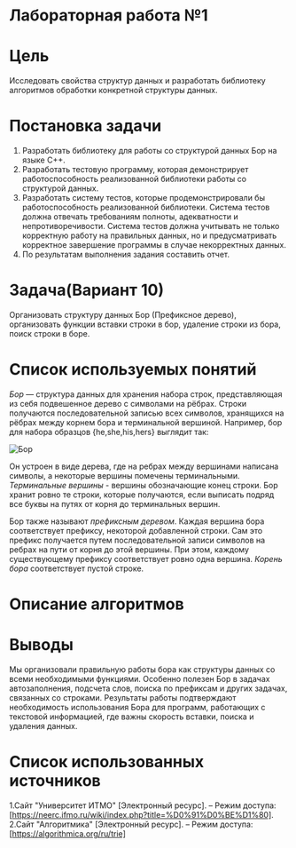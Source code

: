 # Лабораторная работа №1
# Цель
Исследовать свойства структур данных и разработать библиотеку алгоритмов обработки конкретной структуры данных.
# Постановка задачи
1. Разработать библиотеку для работы со структурой данных Бор на языке С++.
2. Разработать тестовую программу, которая демонстрирует
работоспособность реализованной библиотеки работы со структурой
данных.
3. Разработать систему тестов, которые продемонстрировали бы работоспособность реализованной библиотеки. Система тестов должна
отвечать требованиям полноты, адекватности и непротиворечивости. Система тестов должна учитывать не только корректную работу на
правильных данных, но и предусматривать корректное завершение программы в случае некорректных данных.
4. По результатам выполнения задания составить отчет.
# Задача(Вариант 10)
Организовать структуру данных Бор (Префиксное дерево), организовать функции вставки строки в бор, удаление строки из бора, поиск строки в
боре.
# Список используемых понятий
*Бор* — структура данных для хранения набора строк, представляющая из себя подвешенное дерево с символами на рёбрах. Строки получаются последовательной записью всех символов, хранящихся на рёбрах между корнем бора и терминальной вершиной.
Например, бор для набора образцов {he,she,his,hers} выглядит так:

![Бор](https://github.com/user-attachments/assets/7f523205-380d-4fba-a12f-32de1f6fd7ac)
 
Он устроен в виде дерева, где на ребрах между вершинами написана символы, а некоторые вершины помечены терминальными. 
*Терминальные вершины* - вершины обозначающие конец строки.
Бор хранит ровно те строки, которые получаются, если выписать подряд все буквы на путях от корня до терминальных вершин.

Бор также называют *префиксным деревом*. Каждая вершина бора соответствует префиксу, некоторой добавленной строки. Сам это префикс получается путем последовательной записи символов на ребрах на пути от корня до этой вершины. 
При этом, каждому существующему префиксу соответствует ровно одна вершина. *Корень бора* соответствует пустой строке.
# Описание алгоритмов
# Выводы
Мы организовали правильную работы бора как структуры данных со всеми необходимыми функциями.
Особенно полезен Бор в задачах автозаполнения, подсчета слов, поиска по префиксам и других задачах, связанных со строками.
Результаты работы подтверждают необходимость использования Бора для программ, работающих с текстовой информацией, где важны скорость вставки, поиска и удаления данных.

# Список использованных источников
1.Сайт "Университет ИТМО" \[Электронный ресурс\]. – Режим доступа:[https://neerc.ifmo.ru/wiki/index.php?title=%D0%91%D0%BE%D1%80].
2.Сайт "Алгоритмика" \[Электронный ресурс\]. – Режим доступа:[https://algorithmica.org/ru/trie]
